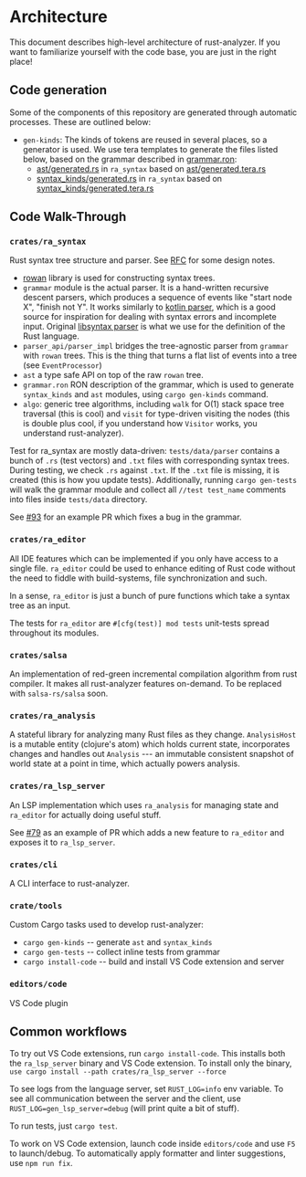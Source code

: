 # Architecture

This document describes high-level architecture of rust-analyzer.
If you want to familiarize yourself with the code base, you are just
in the right place!


## Code generation

Some of the components of this repository are generated through automatic
processes. These are outlined below:

- `gen-kinds`: The kinds of tokens are reused in several places, so a generator
  is used. We use tera templates to generate the files listed below, based on
  the grammar described in [grammar.ron]:
  - [ast/generated.rs][ast generated] in `ra_syntax` based on
    [ast/generated.tera.rs][ast source]
  - [syntax_kinds/generated.rs][syntax_kinds generated] in `ra_syntax` based on
    [syntax_kinds/generated.tera.rs][syntax_kinds source]

[tera]: https://tera.netlify.com/
[grammar.ron]: ./crates/ra_syntax/src/grammar.ron
[ast generated]: ./crates/ra_syntax/src/ast/generated.rs
[ast source]: ./crates/ra_syntax/src/ast/generated.rs.tera
[syntax_kinds generated]: ./crates/ra_syntax/src/syntax_kinds/generated.rs
[syntax_kinds source]: ./crates/ra_syntax/src/syntax_kinds/generated.rs.tera


## Code Walk-Through

### `crates/ra_syntax`

Rust syntax tree structure and parser. See
[RFC](https://github.com/rust-lang/rfcs/pull/2256) for some design
notes.

- [rowan](https://github.com/rust-analyzer/rowan) library is used for constructing syntax trees.
- `grammar` module is the actual parser. It is a hand-written recursive descent parsers, which
  produces a sequence of events like "start node X", "finish not Y". It works similarly to  [kotlin parser](https://github.com/JetBrains/kotlin/blob/4d951de616b20feca92f3e9cc9679b2de9e65195/compiler/frontend/src/org/jetbrains/kotlin/parsing/KotlinParsing.java),
  which is a good source for inspiration for dealing with syntax errors and incomplete input. Original [libsyntax parser](https://github.com/rust-lang/rust/blob/6b99adeb11313197f409b4f7c4083c2ceca8a4fe/src/libsyntax/parse/parser.rs)
  is what we use for the definition of the Rust language.
- `parser_api/parser_impl` bridges the tree-agnostic parser from `grammar` with `rowan` trees.
  This is the thing that turns a flat list of events into a tree (see `EventProcessor`)
- `ast` a type safe API on top of the raw `rowan` tree.
- `grammar.ron` RON description of the grammar, which is used to
  generate `syntax_kinds` and `ast` modules, using `cargo gen-kinds` command.
- `algo`: generic tree algorithms, including `walk` for O(1) stack
  space tree traversal (this is cool) and `visit` for type-driven
  visiting the nodes (this is double plus cool, if you understand how
  `Visitor` works, you understand rust-analyzer).

Test for ra_syntax are mostly data-driven: `tests/data/parser` contains a bunch of `.rs`
(test vectors) and `.txt` files with corresponding syntax trees. During testing, we check
`.rs` against `.txt`. If the `.txt` file is missing, it is created (this is how you update
tests). Additionally, running `cargo gen-tests` will walk the grammar module and collect
all `//test test_name` comments into files inside `tests/data` directory.

See [#93](https://github.com/rust-analyzer/rust-analyzer/pull/93) for an example PR which
fixes a bug in the grammar.


### `crates/ra_editor`

All IDE features which can be implemented if you only have access to a
single file. `ra_editor` could be used to enhance editing of Rust code
without the need to fiddle with build-systems, file
synchronization and such.

In a sense, `ra_editor` is just a bunch of pure functions which take a
syntax tree as an input.

The tests for `ra_editor` are `#[cfg(test)] mod tests` unit-tests spread
throughout its modules.

### `crates/salsa`

An implementation of red-green incremental compilation algorithm from
rust compiler. It makes all rust-analyzer features on-demand. To be replaced
with `salsa-rs/salsa` soon.


### `crates/ra_analysis`

A stateful library for analyzing many Rust files as they change.
`AnalysisHost` is a mutable entity (clojure's atom) which holds
current state, incorporates changes and handles out `Analysis` --- an
immutable consistent snapshot of world state at a point in time, which
actually powers analysis.


### `crates/ra_lsp_server`

An LSP implementation which uses `ra_analysis` for managing state and
`ra_editor` for actually doing useful stuff.

See [#79](https://github.com/rust-analyzer/rust-analyzer/pull/79/) as an
example of PR which adds a new feature to `ra_editor` and exposes it
to `ra_lsp_server`.


### `crates/cli`

A CLI interface to rust-analyzer.

### `crate/tools`

Custom Cargo tasks used to develop rust-analyzer:

- `cargo gen-kinds` -- generate `ast` and `syntax_kinds`
- `cargo gen-tests` -- collect inline tests from grammar
- `cargo install-code` -- build and install VS Code extension and server

### `editors/code`

VS Code plugin


## Common workflows

To try out VS Code extensions, run `cargo install-code`.  This installs both the
`ra_lsp_server` binary and VS Code extension. To install only the binary, `use
cargo install --path crates/ra_lsp_server --force`

To see logs from the language server, set `RUST_LOG=info` env variable. To see
all communication between the server and the client, use
`RUST_LOG=gen_lsp_server=debug` (will print quite a bit of stuff).

To run tests, just `cargo test`.

To work on VS Code extension, launch code inside `editors/code` and use `F5` to
launch/debug. To automatically apply formatter and linter suggestions, use `npm
run fix`.

